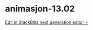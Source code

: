# animasjon-13.02

[Edit in StackBlitz next generation editor ⚡️](https://stackblitz.com/~/github.com/sonja-ops/animasjon-13.02)